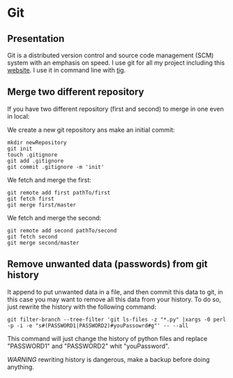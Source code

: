 # Git

## Presentation

Git is a distributed version control and source code management
(SCM) system with an emphasis on speed.
I use git for all my project including this
[website](https://github.com/maggick/maggick.github.io).
I use it in command line with [tig](https://github.com/jonas/tig).


## Merge two different repository

If you have two different repository (first and second) to merge in one even in local:

We create a new git repository ans make an initial commit:

    mkdir newRepository
    git init
    touch .gitignore
    git add .gitignore
    git commit .gitignore -m 'init'

We fetch and merge the first:

    git remote add first pathTo/first
    git fetch first
    git merge first/master

We fetch and merge the second:

    git remote add second pathTo/second
    git fetch second
    git merge second/master

## Remove unwanted data (passwords) from git history

It append to put unwanted data in a file, and then commit this data to git, in
this case you may want to remove all this data from your history.
To do so, just rewrite the history with the following command:

    git filter-branch --tree-filter 'git ls-files -z "*.py" |xargs -0 perl -p -i -e "s#(PASSWORD1|PASSWORD2)#youPassowrd#g"' -- --all

This command will just change the history of python files and replace
"PASSWORD1" and "PASSWORD2" whit "youPassword".

*WARNING* rewriting history is dangerous, make a backup before doing anything.

